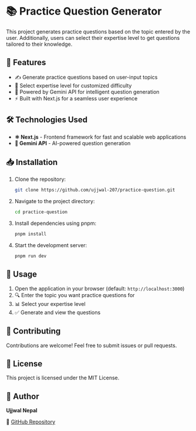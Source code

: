 # 📚 Practice Question Generator

This project generates practice questions based on the topic entered by the user. Additionally, users can select their expertise level to get questions tailored to their knowledge.

## 🚀 Features

- ✍️ Generate practice questions based on user-input topics
- 🎯 Select expertise level for customized difficulty
- 🤖 Powered by Gemini API for intelligent question generation
- ⚡ Built with Next.js for a seamless user experience

## 🛠 Technologies Used

- **⚛ Next.js** - Frontend framework for fast and scalable web applications
- **🤖 Gemini API** - AI-powered question generation

## 📥 Installation

1. Clone the repository:
   ```sh
   git clone https://github.com/ujjwal-207/practice-question.git
   ```
2. Navigate to the project directory:
   ```sh
   cd practice-question
   ```
3. Install dependencies using pnpm:
   ```sh
   pnpm install
   ```
4. Start the development server:
   ```sh
   pnpm run dev
   ```

## 🎯 Usage

1. Open the application in your browser (default: `http://localhost:3000`)
2. 🔍 Enter the topic you want practice questions for
3. 📊 Select your expertise level
4. ✅ Generate and view the questions

## 🤝 Contributing

Contributions are welcome! Feel free to submit issues or pull requests.

## 📜 License

This project is licensed under the MIT License.

## 👤 Author

**Ujjwal Nepal**

🔗 [GitHub Repository](https://github.com/ujjwal-207/practice-question)
